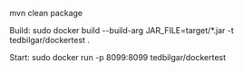 mvn clean package

Build: sudo docker build --build-arg JAR_FILE=target/*.jar -t tedbilgar/dockertest .


Start: sudo docker run -p 8099:8099 tedbilgar/dockertest
